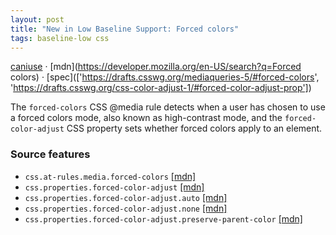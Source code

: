 ```yaml
---
layout: post
title: "New in Low Baseline Support: Forced colors"
tags: baseline-low css
---
```


[caniuse](https://caniuse.com/?search=forced-colors) · [mdn](https://developer.mozilla.org/en-US/search?q=Forced colors) · [spec](['https://drafts.csswg.org/mediaqueries-5/#forced-colors', 'https://drafts.csswg.org/css-color-adjust-1/#forced-color-adjust-prop'])

The `forced-colors` CSS @media rule detects when a user has chosen to use a forced colors mode, also known as high-contrast mode, and the `forced-color-adjust` CSS property sets whether forced colors apply to an element.

### Source features

- ``css.at-rules.media.forced-colors`` [[mdn]](https://developer.mozilla.org/en-US/search?q=css.at-rules.media.forced-colors)
- ``css.properties.forced-color-adjust`` [[mdn]](https://developer.mozilla.org/en-US/search?q=css.properties.forced-color-adjust)
- ``css.properties.forced-color-adjust.auto`` [[mdn]](https://developer.mozilla.org/en-US/search?q=css.properties.forced-color-adjust.auto)
- ``css.properties.forced-color-adjust.none`` [[mdn]](https://developer.mozilla.org/en-US/search?q=css.properties.forced-color-adjust.none)
- ``css.properties.forced-color-adjust.preserve-parent-color`` [[mdn]](https://developer.mozilla.org/en-US/search?q=css.properties.forced-color-adjust.preserve-parent-color)
